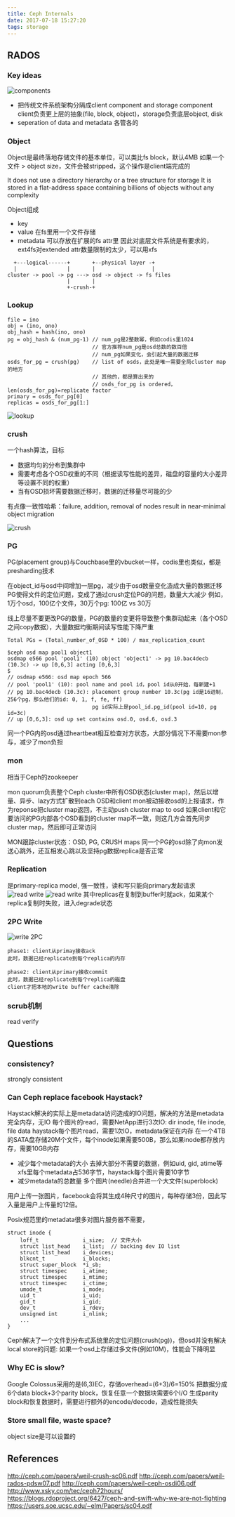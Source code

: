 ```yaml
---
title: Ceph Internals
date: 2017-07-18 15:27:20
tags: storage
---
```


## RADOS

### Key ideas

![components](https://github.com/funkygao/blogassets/blob/master/img/ceph.png?raw=true)

- 把传统文件系统架构分隔成client component and storage component
  client负责更上层的抽象(file, block, object)，storage负责底层object, disk
- seperation of data and metadata
  各管各的

### Object

Object是最终落地存储文件的基本单位，可以类比fs block，默认4MB
如果一个文件 > object size，文件会被stripped，这个操作是client端完成的

It does not use a directory hierarchy or a tree structure for storage
It is stored in a flat-address space containing billions of objects without any complexity

Object组成
- key
- value
  在fs里用一个文件存储
- metadata
  可以存放在扩展的fs attr里
  因此对底层文件系统是有要求的，ext4fs对extended attr数量限制的太少，可以用xfs

```
  +---logical------+       +--physical layer -+
  |                |       |                  |
cluster -> pool -> pg ---> osd -> object -> fs files
                   |       |                 
                   +-crush-+
```

### Lookup

```
file = ino
obj = (ino, ono)
obj_hash = hash(ino, ono)
pg = obj_hash & (num_pg-1) // num_pg是2整数幂，例如codis里1024
                           // 官方推荐num_pg是osd总数的数百倍
                           // num_pg如果变化，会引起大量的数据迁移
osds_for_pg = crush(pg)    // list of osds，此处是唯一需要全局cluster map的地方
                           // 其他的，都是算出来的
                           // osds_for_pg is ordered，len(osds_for_pg)=replicate factor
primary = osds_for_pg[0]
replicas = osds_for_pg[1:]
```
![lookup](https://github.com/funkygao/blogassets/blob/master/img/ceph-lookup.png?raw=true)

### crush

一个hash算法，目标
- 数据均匀的分布到集群中
- 需要考虑各个OSD权重的不同（根据读写性能的差异，磁盘的容量的大小差异等设置不同的权重）
- 当有OSD损坏需要数据迁移时，数据的迁移量尽可能的少

有点像一致性哈希：failure, addition, removal of nodes result in near-minimal object migration

![crush](https://github.com/funkygao/blogassets/blob/master/img/ceph-crush.png?raw=true)

### PG

PG(placement group)与Couchbase里的vbucket一样，codis里也类似，都是presharding技术

在object_id与osd中间增加一层pg，减少由于osd数量变化造成大量的数据迁移
PG使得文件的定位问题，变成了通过crush定位PG的问题，数量大大减少
例如，1万个osd，100亿个文件，30万个pg: 100亿 vs 30万

线上尽量不要更改PG的数量，PG的数量的变更将导致整个集群动起来（各个OSD之间copy数据），大量数据均衡期间读写性能下降严重

```
Total PGs = (Total_number_of_OSD * 100) / max_replication_count
```

```
$ceph osd map pool1 object1
osdmap e566 pool 'pool1' (10) object 'object1' -> pg 10.bac4decb (10.3c) -> up [0,6,3] acting [0,6,3]
$
// osdmap e566: osd map epoch 566
// pool 'pool1' (10): pool name and pool id，pool id从0开始，每新建+1
// pg 10.bac4decb (10.3c): placement group number 10.3c(pg id是16进制，256个pg，那么他们的id: 0, 1, f, fe, ff)
                           pg id实际上是pool_id.pg_id(pool id=10, pg id=3c)
// up [0,6,3]: osd up set contains osd.0, osd.6, osd.3
```

同一个PG内的osd通过heartbeat相互检查对方状态，大部分情况下不需要mon参与，减少了mon负担

### mon

相当于Ceph的zookeeper

mon quorum负责整个Ceph cluster中所有OSD状态(cluster map)，然后以增量、异步、lazy方式扩散到each OSD和client
mon被动接收osd的上报请求，作为reponse把cluster map返回，不主动push cluster map to osd
如果client和它要访问的PG内部各个OSD看到的cluster map不一致，则这几方会首先同步cluster map，然后即可正常访问

MON跟踪cluster状态：OSD, PG, CRUSH maps
同一个PG的osd除了向mon发送心跳外，还互相发心跳以及坚持pg数据replica是否正常

### Replication

是primary-replica model, 强一致性，读和写只能向primary发起请求
![read write](https://github.com/funkygao/blogassets/blob/master/img/ceph-rw.png?raw=true)
![read write](https://github.com/funkygao/blogassets/blob/master/img/ceph-rw1.jpg?raw=true)
其中replicas在复制到buffer时就ack，如果某个replica复制时失败，进入degrade状态

### 2PC Write

![write 2PC](https://github.com/funkygao/blogassets/blob/master/img/ceph-2pc.png?raw=true)

```
phase1: client从primay接收ack
此时，数据已经replicate到每个replica的内存

phase2: client从primary接收commit
此时，数据已经replicate到每个replica的磁盘
client才把本地的write buffer cache清除
```

### scrub机制

read verify

## Questions

### consistency?

strongly consistent

### Can Ceph replace facebook Haystack?

Haystack解决的实际上是metadata访问造成的IO问题，解决的方法是metadata完全内存，无IO
每个图片的read，需要NetApp进行3次IO: dir inode, file inode, file data
haystack每个图片read，需要1次IO，metadata保证在内存
在一个4TB的SATA盘存储20M个文件，每个inode如果需要500B，那么如果inode都存放内存，需要10GB内存
- 减少每个metadata的大小
  去掉大部分不需要的数据，例如uid, gid, atime等
  xfs里每个metadata占536字节，haystack每个图片需要10字节
- 减少metadata的总数量
  多个图片(needle)合并进一个大文件(superblock)

用户上传一张图片，facebook会将其生成4种尺寸的图片，每种存储3份，因此写入量是用户上传量的12倍。

Posix规范里的metadata很多对图片服务器不需要，
```
struct inode {
    loff_t              i_size;  // 文件大小
    struct list_head    i_list;  // backing dev IO list
    struct list_head    i_devices;
    blkcnt_t            i_blocks;
    struct super_block  *i_sb;
    struct timespec     i_atime;
    struct timespec     i_mtime;
    struct timespec     i_ctime;
    umode_t             i_mode;
    uid_t               i_uid;
    gid_t               i_gid;
    dev_t               i_rdev;
    unsigned int        i_nlink;
    ...
}
```

Ceph解决了一个文件到分布式系统里的定位问题(crush(pg))，但osd并没有解决local store的问题: 如果一个osd上存储过多文件(例如10M)，性能会下降明显

### Why EC is slow?

Google Colossus采用的是(6,3)EC，存储overhead=(6+3)/6=150%
把数据分成6个data block+3个parity block，恢复任意一个数据块需要6个I/O
生成parity block和恢复数据时，需要进行额外的encode/decode，造成性能损失

### Store small file, waste space?

object size是可以设置的

## References

http://ceph.com/papers/weil-crush-sc06.pdf
http://ceph.com/papers/weil-rados-pdsw07.pdf
http://ceph.com/papers/weil-ceph-osdi06.pdf
http://www.xsky.com/tec/ceph72hours/
https://blogs.rdoproject.org/6427/ceph-and-swift-why-we-are-not-fighting
https://users.soe.ucsc.edu/~elm/Papers/sc04.pdf
